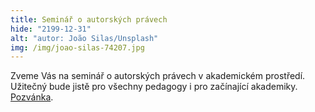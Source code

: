 ```yaml
---
title: Seminář o autorských právech
hide: "2199-12-31"
alt: "autor: João Silas/Unsplash"
img: /img/joao-silas-74207.jpg
---
```


Zveme Vás na seminář o autorských právech v akademickém prostředí. Užitečný bude jistě pro všechny pedagogy i pro začínající akademiky.
[Pozvánka](/img/autorskepravo.pdf).
